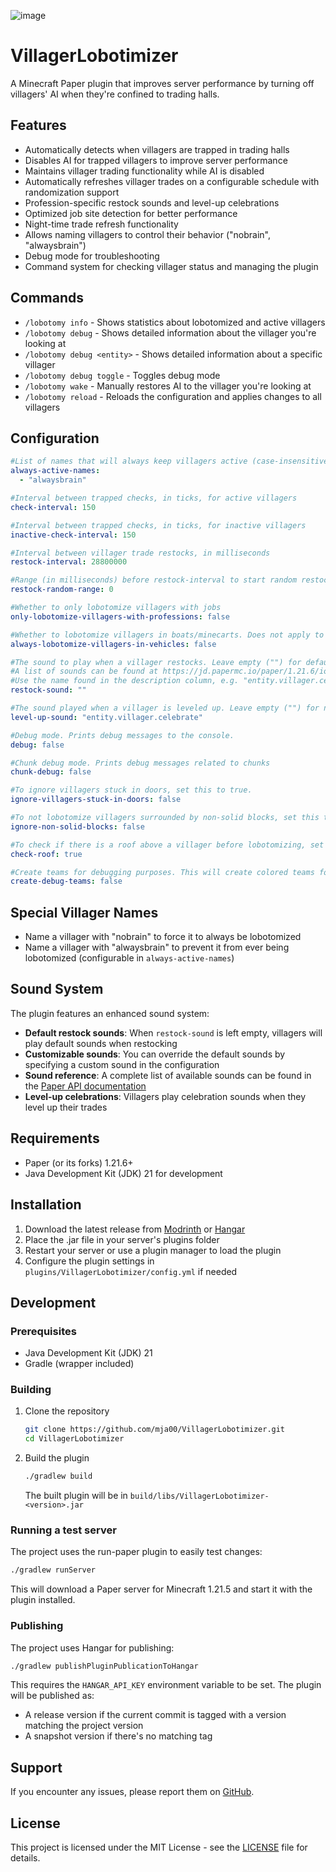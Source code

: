 ![image](https://github.com/user-attachments/assets/2716b281-48a6-4a1a-9305-0560684d4e0f)

# VillagerLobotimizer

A Minecraft Paper plugin that improves server performance by turning off villagers' AI when they're confined to trading halls.

## Features

- Automatically detects when villagers are trapped in trading halls
- Disables AI for trapped villagers to improve server performance
- Maintains villager trading functionality while AI is disabled
- Automatically refreshes villager trades on a configurable schedule with randomization support
- Profession-specific restock sounds and level-up celebrations
- Optimized job site detection for better performance
- Night-time trade refresh functionality
- Allows naming villagers to control their behavior ("nobrain", "alwaysbrain")
- Debug mode for troubleshooting
- Command system for checking villager status and managing the plugin

## Commands

- `/lobotomy info` - Shows statistics about lobotomized and active villagers
- `/lobotomy debug` - Shows detailed information about the villager you're looking at
- `/lobotomy debug <entity>` - Shows detailed information about a specific villager
- `/lobotomy debug toggle` - Toggles debug mode
- `/lobotomy wake` - Manually restores AI to the villager you're looking at
- `/lobotomy reload` - Reloads the configuration and applies changes to all villagers

## Configuration

```yaml
#List of names that will always keep villagers active (case-insensitive)
always-active-names:
  - "alwaysbrain"

#Interval between trapped checks, in ticks, for active villagers
check-interval: 150

#Interval between trapped checks, in ticks, for inactive villagers
inactive-check-interval: 150

#Interval between villager trade restocks, in milliseconds
restock-interval: 28800000

#Range (in milliseconds) before restock-interval to start random restock checks. If set to 0, restocking is not randomized. If equal to or greater than restock-interval, restock will always occur.
restock-random-range: 0

#Whether to only lobotomize villagers with jobs
only-lobotomize-villagers-with-professions: false

#Whether to lobotomize villagers in boats/minecarts. Does not apply to villagers riding on non-vehicle entities like horses.
always-lobotomize-villagers-in-vehicles: false

#The sound to play when a villager restocks. Leave empty ("") for default sounds.
#A list of sounds can be found at https://jd.papermc.io/paper/1.21.6/io/papermc/paper/registry/keys/SoundEventKeys.html
#Use the name found in the description column, e.g. "entity.villager.celebrate" for the sound played when a villager restocks.
restock-sound: ""

#The sound played when a villager is leveled up. Leave empty ("") for no sound.
level-up-sound: "entity.villager.celebrate"

#Debug mode. Prints debug messages to the console.
debug: false

#Chunk debug mode. Prints debug messages related to chunks
chunk-debug: false

#To ignore villagers stuck in doors, set this to true.
ignore-villagers-stuck-in-doors: false

#To not lobotomize villagers surrounded by non-solid blocks, set this to true.
ignore-non-solid-blocks: false

#To check if there is a roof above a villager before lobotomizing, set this to true
check-roof: true

#Create teams for debugging purposes. This will create colored teams for inactive and active villagers. We use this to color their glowing effect.
create-debug-teams: false

```

## Special Villager Names

- Name a villager with "nobrain" to force it to always be lobotomized
- Name a villager with "alwaysbrain" to prevent it from ever being lobotomized (configurable in `always-active-names`)

## Sound System

The plugin features an enhanced sound system:
- **Default restock sounds**: When `restock-sound` is left empty, villagers will play default sounds when restocking
- **Customizable sounds**: You can override the default sounds by specifying a custom sound in the configuration
- **Sound reference**: A complete list of available sounds can be found in the [Paper API documentation](https://jd.papermc.io/paper/1.21.6/io/papermc/paper/registry/keys/SoundEventKeys.html)
- **Level-up celebrations**: Villagers play celebration sounds when they level up their trades

## Requirements

- Paper (or its forks) 1.21.6+
- Java Development Kit (JDK) 21 for development

## Installation

1. Download the latest release from [Modrinth](https://modrinth.com/plugin/villagerlobotomy) or [Hangar](https://hangar.papermc.io/mja00/VillagerLobotomy)
2. Place the .jar file in your server's plugins folder
3. Restart your server or use a plugin manager to load the plugin
4. Configure the plugin settings in `plugins/VillagerLobotimizer/config.yml` if needed

## Development

### Prerequisites

- Java Development Kit (JDK) 21
- Gradle (wrapper included)

### Building

1. Clone the repository
   ```bash
   git clone https://github.com/mja00/VillagerLobotimizer.git
   cd VillagerLobotimizer
   ```

2. Build the plugin
   ```bash
   ./gradlew build
   ```
   The built plugin will be in `build/libs/VillagerLobotimizer-<version>.jar`

### Running a test server

The project uses the run-paper plugin to easily test changes:

```bash
./gradlew runServer
```

This will download a Paper server for Minecraft 1.21.5 and start it with the plugin installed.

### Publishing

The project uses Hangar for publishing:

```bash
./gradlew publishPluginPublicationToHangar
```

This requires the `HANGAR_API_KEY` environment variable to be set. The plugin will be published as:
- A release version if the current commit is tagged with a version matching the project version
- A snapshot version if there's no matching tag

## Support

If you encounter any issues, please report them on [GitHub](https://github.com/mja00/VillagerLobotimizer/issues).

## License

This project is licensed under the MIT License - see the [LICENSE](LICENSE) file for details.
